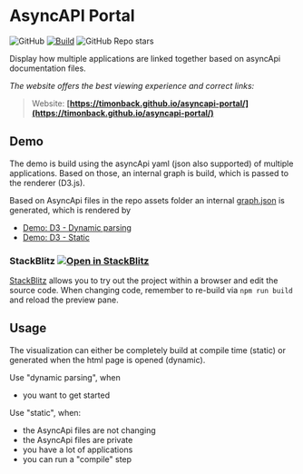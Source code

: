 # AsyncAPI Portal

![GitHub](https://img.shields.io/github/license/timonback/asyncapi-portal)
[![Build](https://github.com/timonback/asyncapi-portal/actions/workflows/build.yml/badge.svg?branch=main)](https://github.com/timonback/asyncapi-portal/actions/workflows/build.yml)
![GitHub Repo stars](https://img.shields.io/github/stars/timonback/asyncapi-portal?style=social)

Display how multiple applications are linked together based on asyncApi documentation files.

*The website offers the best viewing experience and correct links:*

> Website: **[https://timonback.github.io/asyncapi-portal/](https://timonback.github.io/asyncapi-portal/)**

## Demo

The demo is build using the asyncApi yaml (json also supported) of multiple applications. Based on those, an internal
graph is build, which is passed to the renderer (D3.js).

Based on AsyncApi files in the repo assets folder an internal [graph.json](output/graph.json) is generated, which is
rendered by

- [Demo: D3 - Dynamic parsing](./output/visualizer.d3.dynamicFetch.html)
- [Demo: D3 - Static](./output/visualizer.d3.static.html)

### StackBlitz [![Open in StackBlitz](https://img.shields.io/static/v1?label=&message=Open%20in%20StackBlitz&color=blue&logo=stackblitz)](https://stackblitz.com/github/timonback/asyncapi-portal?file=README.md)

[StackBlitz](https://stackblitz.com) allows you to try out the project within a browser and edit the source code. When
changing code, remember to re-build via `npm run build` and reload the preview pane.

## Usage

The visualization can either be completely build at compile time (static)
or generated when the html page is opened (dynamic).

Use "dynamic parsing", when

- you want to get started

Use "static", when:

- the AsyncApi files are not changing
- the AsyncApi files are private
- you have a lot of applications
- you can run a "compile" step
